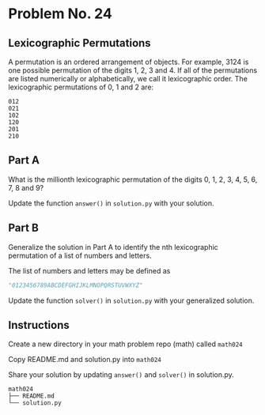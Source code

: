 # Problem No. 24

## Lexicographic Permutations

A permutation is an ordered arrangement of objects. For example, 3124 is one possible permutation of the digits 1, 2, 3 and 4. If all of the permutations are listed numerically or alphabetically, we call it lexicographic order. The lexicographic permutations of 0, 1 and 2 are:

```
012
021
102
120
201
210
```

## Part A

What is the millionth lexicographic permutation of the digits 0, 1, 2, 3, 4, 5, 6, 7, 8 and 9?

Update the function `answer()` in `solution.py` with your solution.

## Part B

Generalize the solution in Part A to identify the nth lexicographic permutation of a list of numbers and letters.

The list of numbers and letters may be defined as

```python
"0123456789ABCDEFGHIJKLMNOPQRSTUVWXYZ"
```

Update the function `solver()` in `solution.py` with your generalized solution.

## Instructions

Create a new directory in your math problem repo (math) called `math024`

Copy README.md and solution.py into `math024`

Share your solution by updating `answer()` and `solver()` in solution.py.

```
math024
├── README.md
└── solution.py
``` 
